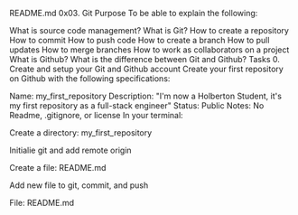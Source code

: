 README.md
0x03. Git
Purpose
To be able to explain the following:

What is source code management?
What is Git?
How to create a repository
How to commit
How to push code
How to create a branch
How to pull updates
How to merge branches
How to work as collaborators on a project
What is Github?
What is the difference between Git and Github?
Tasks
0. Create and setup your Git and Github account
Create your first repository on Github with the following specifications:

Name: my_first_repository
Description: "I'm now a Holberton Student, it's my first repository as a full-stack engineer"
Status: Public
Notes: No Readme, .gitignore, or license
In your terminal:

Create a directory: my_first_repository

Initialie git and add remote origin

Create a file: README.md

Add new file to git, commit, and push

File: README.md

